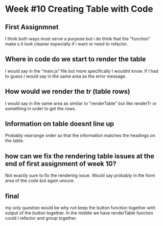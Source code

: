 # Week #10 Creating Table with Code

## First Assignmnet

I think both ways must serve a purpose but i do think that the "function" make s it look cleaner especially if i want or need to refactor.

## Where in code do we start to render the table

I would say in the "main.js" file but more specifically I wouldnt know. If I had to guess I would say in the same area as the error message.

## How would we render the tr (table rows)

I would say in the same area as similar to "renderTable" but like renderTr or something in order to get the rows.

## Information on table doesnt line up

Probably rearrange order so that the information matches the headings on the table.

## how can we fix the rendering table issues at the end of first assignment of week 10?

Not exactly sure to fix the rendering issue. Would say probably in the form area of the code but again unsure.

## final

my only question would be why not keep the button function together with output of the button together. In the middle we have renderTable function could i refactor and group together.
